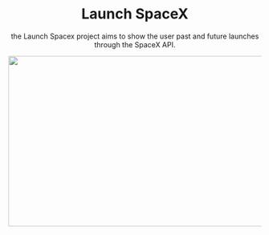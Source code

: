 <h1 align="center">Launch SpaceX</h1>

<p align="center">the Launch Spacex project aims to show the user past and future launches through the SpaceX API.</p>


<p align="center">
  <img width='640' height="340"  src="src/image/LaunchSpaceX-gif.gif"/>
</p>
